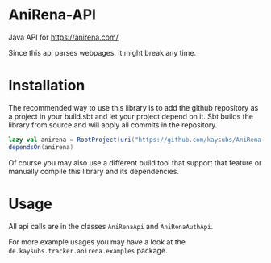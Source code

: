 # AniRena-API
Java API for https://anirena.com/

Since this api parses webpages, it might break any time.

# Installation
The recommended way to use this library is to add the github repository as a project in your build.sbt and let your project depend on it.
Sbt builds the library from source and will apply all commits in the repository.
``` sbt
lazy val anirena = RootProject(uri("https://github.com/kaysubs/AniRena-API"))
dependsOn(anirena)
```
Of course you may also use a different build tool that support that feature or manually compile this library and its dependencies.

# Usage
All api calls are in the classes `AniRenaApi` and `AniRenaAuthApi`.

For more example usages you may have a look at the `de.kaysubs.tracker.anirena.examples` package.
